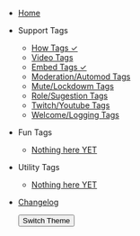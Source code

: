 - [Home](/)

- Support Tags

  - [How Tags ✓ ](how-tags.md)
  - [Video Tags](video-tags.md)
  - [Embed Tags ✓ ](embed-tags.md)
  - [Moderation/Automod Tags](mod-tags.md)
  - [Mute/Lockdowm Tags](mute-lockdown-tags.md)
  - [Role/Sugestion Tags](role-suggestion-tags.md)
  - [Twitch/Youtube Tags](twitch-youtube-tags.md)
  - [Welcome/Logging Tags](welcome-logging-tags.md)

- Fun Tags

  - [Nothing here YET](configuration.md)

- Utility Tags

  - [Nothing here YET](deploy.md)

- [Changelog](CHANGELOG.md)

  <button onclick="toggleTheme()">Switch Theme</button>
